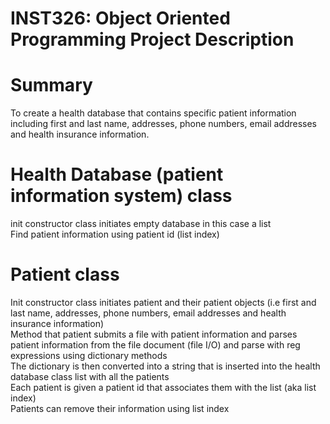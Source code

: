 # INST326: Object Oriented Programming Project Description

# Summary
To create a health database that contains specific patient information including first and last name, addresses, phone numbers, email addresses and health insurance information.

# Health Database (patient information system) class  
init constructor class initiates empty database in this case a list  
Find patient information using patient id (list index)  

# Patient class 
Init constructor class initiates patient and their patient objects (i.e first and last name, addresses, phone numbers, email addresses and health insurance information)  
Method that patient submits a file with patient information and parses patient information from the file document (file I/O) and parse with reg expressions using dictionary methods  
The dictionary is then converted into a string that is inserted into the health database class list with all the patients  
Each patient is given a patient id that associates them with the list (aka list index)   
Patients can remove their information using list index  
